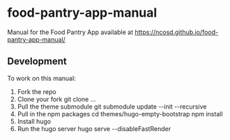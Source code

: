 # food-pantry-app-manual
Manual for the Food Pantry App available at https://ncosd.github.io/food-pantry-app-manual/

## Development
To work on this manual:

1. Fork the repo
1. Clone your fork
    git clone ...
1. Pull the theme submodule
    git submodule update --init --recursive
1. Pull in the npm packages
    cd themes/hugo-empty-bootstrap
    npm install
1. Install hugo
1. Run the hugo server
   hugo serve --disableFastRender
